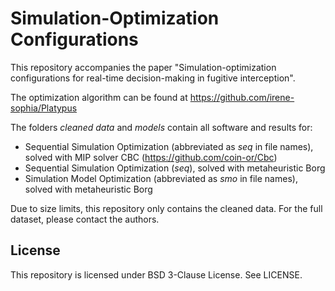 # Simulation-Optimization Configurations
This repository accompanies the paper "Simulation-optimization configurations for real-time decision-making in fugitive interception". 

The optimization algorithm can be found at https://github.com/irene-sophia/Platypus

The folders _cleaned data_ and _models_ contain all software and results for: 
- Sequential Simulation Optimization (abbreviated as _seq_ in file names), solved with MIP solver CBC (https://github.com/coin-or/Cbc)
- Sequential Simulation Optimization (_seq_), solved with metaheuristic Borg
- Simulation Model Optimization (abbreviated as _smo_ in file names), solved with metaheuristic Borg

Due to size limits, this repository only contains the cleaned data. For the full dataset, please contact the authors. 


## License

This repository is licensed under BSD 3-Clause License. See LICENSE.
